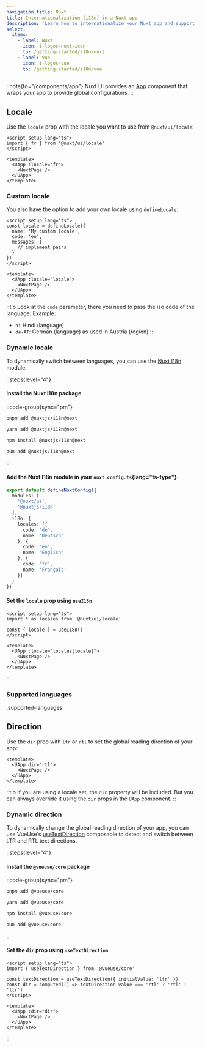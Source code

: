 ```yaml
---
navigation.title: Nuxt
title: Internationalization (i18n) in a Nuxt app
description: 'Learn how to internationalize your Nuxt app and support multi-directional support (LTR/RTL).'
select:
  items:
    - label: Nuxt
      icon: i-logos-nuxt-icon
      to: /getting-started/i18n/nuxt
    - label: Vue
      icon: i-logos-vue
      to: /getting-started/i18n/vue
---
```


::note{to="/components/app"}
Nuxt UI provides an [App](/components/app) component that wraps your app to provide global configurations.
::

## Locale

Use the `locale` prop with the locale you want to use from `@nuxt/ui/locale`:

```vue [app.vue]
<script setup lang="ts">
import { fr } from '@nuxt/ui/locale'
</script>

<template>
  <UApp :locale="fr">
    <NuxtPage />
  </UApp>
</template>
```

### Custom locale

You also have the option to add your own locale using `defineLocale`:

```vue [app.vue]
<script setup lang="ts">
const locale = defineLocale({
  name: 'My custom locale',
  code: 'en',
  messages: {
    // implement pairs
  }
})
</script>

<template>
  <UApp :locale="locale">
    <NuxtPage />
  </UApp>
</template>
```

::tip
Look at the `code` parameter, there you need to pass the iso code of the language. Example:
* `hi` Hindi (language)
* `de-AT`: German (language) as used in Austria (region)
::

### Dynamic locale

To dynamically switch between languages, you can use the [Nuxt I18n](https://i18n.nuxtjs.org/) module.

::steps{level="4"}

#### Install the Nuxt I18n package

::code-group{sync="pm"}

```bash [pnpm]
pnpm add @nuxtjs/i18n@next
```

```bash [yarn]
yarn add @nuxtjs/i18n@next
```

```bash [npm]
npm install @nuxtjs/i18n@next
```

```bash [bun]
bun add @nuxtjs/i18n@next
```

::

#### Add the Nuxt I18n module in your `nuxt.config.ts`{lang="ts-type"}

```ts [nuxt.config.ts]
export default defineNuxtConfig({
  modules: [
    '@nuxt/ui',
    '@nuxtjs/i18n'
  ],
  i18n: {
    locales: [{
      code: 'de',
      name: 'Deutsch'
    }, {
      code: 'en',
      name: 'English'
    }, {
      code: 'fr',
      name: 'Français'
    }]
  }
})
```

#### Set the `locale` prop using `useI18n`

```vue [app.vue]
<script setup lang="ts">
import * as locales from '@nuxt/ui/locale'

const { locale } = useI18n()
</script>

<template>
  <UApp :locale="locales[locale]">
    <NuxtPage />
  </UApp>
</template>
```

::

### Supported languages

:supported-languages

## Direction

Use the `dir` prop with `ltr` or `rtl` to set the global reading direction of your app:

```vue [app.vue]
<template>
  <UApp dir="rtl">
    <NuxtPage />
  </UApp>
</template>
```

::tip
If you are using a locale set, the `dir` property will be included. But you can always override it using the `dir` props in the `UApp` component.
::

### Dynamic direction

To dynamically change the global reading direction of your app, you can use VueUse's [useTextDirection](https://vueuse.org/core/useTextDirection/) composable to detect and switch between LTR and RTL text directions.

::steps{level="4"}

#### Install the `@vueuse/core` package

::code-group{sync="pm"}

```bash [pnpm]
pnpm add @vueuse/core
```

```bash [yarn]
yarn add @vueuse/core
```

```bash [npm]
npm install @vueuse/core
```

```bash [bun]
bun add @vueuse/core
```

::

#### Set the `dir` prop using `useTextDirection`

```vue [app.vue]
<script setup lang="ts">
import { useTextDirection } from '@vueuse/core'

const textDirection = useTextDirection({ initialValue: 'ltr' })
const dir = computed(() => textDirection.value === 'rtl' ? 'rtl' : 'ltr')
</script>

<template>
  <UApp :dir="dir">
    <NuxtPage />
  </UApp>
</template>
```

::
